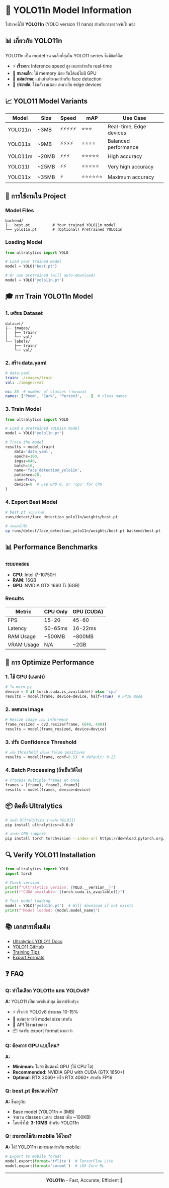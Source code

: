 # 🎯 YOLO11n Model Information

โปรเจคนี้ใช้ **YOLO11n** (YOLO version 11 nano) สำหรับการตรวจจับใบหน้า

## 📊 เกี่ยวกับ YOLO11n

YOLO11n เป็น model ขนาดเล็กที่สุดใน YOLO11 series ซึ่งมีข้อดีคือ:

- ⚡ **เร็วมาก**: Inference speed สูง เหมาะสำหรับ real-time
- 💾 **ขนาดเล็ก**: ใช้ memory น้อย รันได้แม้ไม่มี GPU
- 🎯 **แม่นยำพอ**: แม่นยำเพียงพอสำหรับ face detection
- 🔋 **ประหยัด**: ใช้พลังงานน้อย เหมาะกับ edge devices

## 📈 YOLO11 Model Variants

| Model | Size | Speed | mAP | Use Case |
|-------|------|-------|-----|----------|
| YOLO11n | ~3MB | ⚡⚡⚡⚡⚡ | ⭐⭐⭐ | Real-time, Edge devices |
| YOLO11s | ~9MB | ⚡⚡⚡⚡ | ⭐⭐⭐⭐ | Balanced performance |
| YOLO11m | ~20MB | ⚡⚡⚡ | ⭐⭐⭐⭐⭐ | High accuracy |
| YOLO11l | ~25MB | ⚡⚡ | ⭐⭐⭐⭐⭐ | Very high accuracy |
| YOLO11x | ~35MB | ⚡ | ⭐⭐⭐⭐⭐⭐ | Maximum accuracy |

## 🔧 การใช้งานใน Project

### Model Files

```
backend/
├── best.pt          # Your trained YOLO11n model
└── yolo11n.pt       # (Optional) Pretrained YOLO11n
```

### Loading Model

```python
from ultralytics import YOLO

# Load your trained model
model = YOLO('best.pt')

# Or use pretrained (will auto-download)
model = YOLO('yolo11n.pt')
```

## 🎓 การ Train YOLO11n Model

### 1. เตรียม Dataset

```
dataset/
├── images/
│   ├── train/
│   └── val/
└── labels/
    ├── train/
    └── val/
```

### 2. สร้าง data.yaml

```yaml
# data.yaml
train: ./images/train
val: ./images/val

nc: 35  # number of classes (จำนวนคน)
names: ['Poom', 'Eark', 'Person3', ...]  # class names
```

### 3. Train Model

```python
from ultralytics import YOLO

# Load a pretrained YOLO11n model
model = YOLO('yolo11n.pt')

# Train the model
results = model.train(
    data='data.yaml',
    epochs=100,
    imgsz=640,
    batch=16,
    name='face_detection_yolo11n',
    patience=20,
    save=True,
    device=0  # use GPU 0, or 'cpu' for CPU
)
```

### 4. Export Best Model

```bash
# best.pt จะถูกสร้างที่
runs/detect/face_detection_yolo11n/weights/best.pt

# คัดลอกไปใช้
cp runs/detect/face_detection_yolo11n/weights/best.pt backend/best.pt
```

## 📊 Performance Benchmarks

### ระบบทดสอบ
- **CPU**: Intel i7-10750H
- **RAM**: 16GB
- **GPU**: NVIDIA GTX 1660 Ti (6GB)

### Results

| Metric | CPU Only | GPU (CUDA) |
|--------|----------|------------|
| FPS | 15-20 | 45-60 |
| Latency | 50-65ms | 16-22ms |
| RAM Usage | ~500MB | ~800MB |
| VRAM Usage | N/A | ~2GB |

## 🚀 การ Optimize Performance

### 1. ใช้ GPU (แนะนำ)

```python
# ใน main.py
device = 0 if torch.cuda.is_available() else 'cpu'
results = model(frame, device=device, half=True)  # FP16 mode
```

### 2. ลดขนาด Image

```python
# Resize image ก่อน inference
frame_resized = cv2.resize(frame, (640, 480))
results = model(frame_resized, device=device)
```

### 3. ปรับ Confidence Threshold

```python
# เพิ่ม threshold เพื่อลด false positives
results = model(frame, conf=0.5)  # default: 0.25
```

### 4. Batch Processing (ถ้าเป็นวิดีโอ)

```python
# Process multiple frames at once
frames = [frame1, frame2, frame3]
results = model(frames, device=device)
```

## 📦 ติดตั้ง Ultralytics

```bash
# ติดตั้ง Ultralytics (รองรับ YOLO11)
pip install ultralytics>=8.0.0

# สำหรับ GPU support
pip install torch torchvision --index-url https://download.pytorch.org/whl/cu118
```

## 🔍 Verify YOLO11 Installation

```python
from ultralytics import YOLO
import torch

# Check version
print(f"Ultralytics version: {YOLO.__version__}")
print(f"CUDA available: {torch.cuda.is_available()}")

# Test model loading
model = YOLO('yolo11n.pt')  # Will download if not exists
print(f"Model loaded: {model.model_name}")
```

## 📚 เอกสารเพิ่มเติม

- [Ultralytics YOLO11 Docs](https://docs.ultralytics.com/models/yolo11/)
- [YOLO11 GitHub](https://github.com/ultralytics/ultralytics)
- [Training Tips](https://docs.ultralytics.com/modes/train/)
- [Export Formats](https://docs.ultralytics.com/modes/export/)

## ❓ FAQ

### Q: ทำไมเลือก YOLO11n แทน YOLOv8?

**A:** YOLO11 เป็นเวอร์ชันล่าสุด มีการปรับปรุง:
- ⚡ เร็วกว่า YOLOv8 ประมาณ 10-15%
- 🎯 แม่นยำกว่าที่ model size เท่ากัน
- 🔧 API ใช้งานง่ายกว่า
- 📦 รองรับ export format มากกว่า

### Q: ต้องการ GPU แบบไหน?

**A:** 
- **Minimum**: ไม่จำเป็นต้องมี GPU (ใช้ CPU ได้)
- **Recommended**: NVIDIA GPU with CUDA (GTX 1650+)
- **Optimal**: RTX 3060+ หรือ RTX 4060+ สำหรับ FP16

### Q: best.pt มีขนาดเท่าไร?

**A:** ขึ้นอยู่กับ:
- Base model (YOLO11n ≈ 3MB)
- จำนวน classes (แต่ละ class เพิ่ม ~100KB)
- โดยทั่วไป: **3-10MB** สำหรับ YOLO11n

### Q: สามารถใช้กับ mobile ได้ไหม?

**A:** ได้! YOLO11n เหมาะมากสำหรับ mobile:
```python
# Export to mobile format
model.export(format='tflite')  # TensorFlow Lite
model.export(format='coreml')  # iOS Core ML
```

---

<div align="center">

**YOLO11n** - Fast, Accurate, Efficient 🚀

</div>
